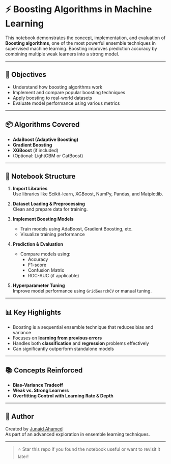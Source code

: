 # ⚡ Boosting Algorithms in Machine Learning

This notebook demonstrates the concept, implementation, and evaluation of **Boosting algorithms**, one of the most powerful ensemble techniques in supervised machine learning. Boosting improves prediction accuracy by combining multiple weak learners into a strong model.

---

## 🎯 Objectives
- Understand how boosting algorithms work
- Implement and compare popular boosting techniques
- Apply boosting to real-world datasets
- Evaluate model performance using various metrics

---

## 📦 Algorithms Covered
- **AdaBoost (Adaptive Boosting)**
- **Gradient Boosting**
- **XGBoost** (if included)
- (Optional: LightGBM or CatBoost)

---

## 🧱 Notebook Structure
1. **Import Libraries**  
   Use libraries like Scikit-learn, XGBoost, NumPy, Pandas, and Matplotlib.

2. **Dataset Loading & Preprocessing**  
   Clean and prepare data for training.

3. **Implement Boosting Models**
   - Train models using AdaBoost, Gradient Boosting, etc.
   - Visualize training performance

4. **Prediction & Evaluation**
   - Compare models using:
     - Accuracy
     - F1-score
     - Confusion Matrix
     - ROC-AUC (if applicable)

5. **Hyperparameter Tuning**  
   Improve model performance using `GridSearchCV` or manual tuning.

---

## 📊 Key Highlights
- Boosting is a sequential ensemble technique that reduces bias and variance
- Focuses on **learning from previous errors**
- Handles both **classification** and **regression** problems effectively
- Can significantly outperform standalone models

---

## 📚 Concepts Reinforced
- **Bias-Variance Tradeoff**
- **Weak vs. Strong Learners**
- **Overfitting Control with Learning Rate & Depth**

---

## 🚀 Author
Created by [Junaid Ahamed](https://github.com/junaidsj)  
As part of an advanced exploration in ensemble learning techniques.

---

> ⭐ Star this repo if you found the notebook useful or want to revisit it later!

